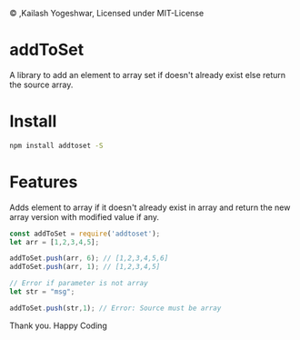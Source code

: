 &copy; ,Kailash Yogeshwar, Licensed under MIT-License

# addToSet
A library to add an element to array set if doesn't already exist else return the source array. 

# Install
```bash
npm install addtoset -S
```

# Features

Adds element to array if it doesn't already exist in array and return the new array version with modified value if any.

``` javascript
const addToSet = require('addtoset');
let arr = [1,2,3,4,5];

addToSet.push(arr, 6); // [1,2,3,4,5,6]
addToSet.push(arr, 1); // [1,2,3,4,5]

// Error if parameter is not array
let str = "msg";

addToSet.push(str,1); // Error: Source must be array 
```

Thank you. Happy Coding